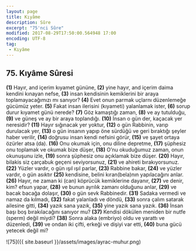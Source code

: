 ```yaml
---
layout: page
title: Kıyâme
description: Sûre
excerpt: "75'nci Sûre"
modified: 2017-08-29T17:50:00.564948 17:00
encoding: UTF-8
tag: 
 - Kıyâme
---
```


## 75. Kıyâme Sûresi

**(1)** Hayır, and içerim kıyamet gününe,
**(2)** yine hayır, and içerim daima kendini kınayan nefse,
**(3)** insan kendisinin kemiklerini bir araya toplamayacağımızı mı sanıyor?
**(4)** Evet onun parmak uçlarnı düzenlemeğe gücümüz yeter.
**(5)** Fakat insan ilerisini (kıyameti) yalanlamak ister,
**(6)** sorup durur kıyamet günü nerede?
**(7)** Göz kamaştığı zaman,
**(8)** ve ay tutulduğu,
**(9)** ve güneş ve ay bir araya toplandığı.
**(10)** İnsan o gün der, kaçacak yer neresidir? 
**(11)** Hayır sığınacak yer yoktur,
**(12)** o gün Rabbinin, varıp durulacak yer,
**(13)** o gün insanın yapıp öne sürdüğü ve geri bıraktığı şeyler haber verilir,
**(14)** doğrusu insan kendi nefsini görür,
**(15)** ve şayet ortaya özürler atsa (da).
**(16)** Onu okumak için, onu diline depretme,
**(17)** şüphesiz onu toplamak ve okumak bize düşer,
**(18)** O’nu okuduğumuz zaman, onun okunuşunu izle,
**(19)** sonra şüphesiz onu açıklamak bize düşer.
**(20)** Hayır, bilakis siz çarçabuk geçeni seviyorsunuz,
**(21)** ve ahireti bırakıyorsunuz.
**(22)** Yüzler vardır, o gün ışıl ışıl parlar,
**(23)** Rabbine bakar,
**(24)** ve yüzler vardır, o gün asıktır
**(25)** kendisine, belini kıran(bela)nın yapılacağını anlar.
**(26)** Hayır, ne zaman ki (can) köprücük kemiklerine dayanır,
**(27)** ve denir, kim? efsun yapar,
**(28)** ve bunun ayrılık zamanı olduğunu anlar,
**(29)** ve bacak bacağa dolaşır,
**(30)** o gün sevk Rabbinedir.
**(31)** Sadaka vermedi ve namaz da kılmadı,
**(32)** fakat yalanladı ve döndü,
**(33)** sonra çalım satarak ailesine gitti,
**(34)** yazık sana yazık,
**(35)** yine yazık sana yazık.
**(36)** İnsan başı boş bırakılacağını sanıyor mu?
**(37)** Kendisi dökülen meniden bir nutfe (sperm) değil miydi?
**(38)** Sonra alaka (embriyo) oldu ve yarattı ve düzenledi,
**(39)** ve ondan iki çifti, erkeği ve dişiyi var etti, 
**(40)** buna gücü yetecek değil mi?

![75]({{ site.baseurl }}/assets/images/ayrac-muhur.png)
